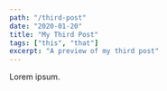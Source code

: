 ```yaml
---
path: "/third-post"
date: "2020-01-20"
title: "My Third Post"
tags: ["this", "that"]
excerpt: "A preview of my third post"
---
```


Lorem ipsum.
